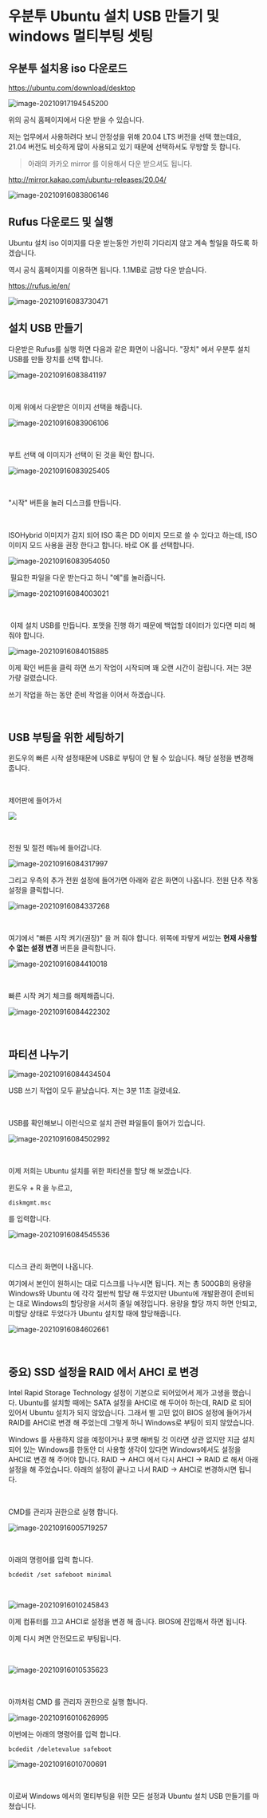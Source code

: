 # 우분투 Ubuntu 설치 USB 만들기 및 windows 멀티부팅 셋팅



## 우분투 설치용 iso 다운로드

https://ubuntu.com/download/desktop

![image-20210917194545200](https://raw.githubusercontent.com/Shane-Park/markdownBlog/master/OS/linux/install.assets/image-20210917194545200.png)

위의 공식 홈페이지에서 다운 받을 수 있습니다.

저는 업무에서 사용하려다 보니 안정성을 위해 20.04 LTS 버전을 선택 했는데요, 21.04 버전도 비슷하게 많이 사용되고 있기 때문에 선택하서도 무방할 듯 합니다.



>  아래의 카카오 mirror 를 이용해서 다운 받으셔도 됩니다. 

http://mirror.kakao.com/ubuntu-releases/20.04/

![image-20210916083806146](https://raw.githubusercontent.com/Shane-Park/markdownBlog/master/OS/linux/install.assets/image-20210916083806146.png)



## Rufus 다운로드 및 실행

Ubuntu 설치 iso 이미지를 다운 받는동안 가만히 기다리지 않고 계속 할일을 하도록 하겠습니다.

역시 공식 홈페이지를 이용하면 됩니다. 1.1MB로 금방 다운 받습니다.

https://rufus.ie/en/

![image-20210916083730471](https://raw.githubusercontent.com/Shane-Park/markdownBlog/master/OS/linux/install.assets/image-20210916083730471.png)



## 설치 USB 만들기

다운받은 Rufus를 실행 하면 다음과 같은 화면이 나옵니다. "장치" 에서 우분투 설치 USB를 만들 장치를 선택 합니다.

![image-20210916083841197](https://raw.githubusercontent.com/Shane-Park/markdownBlog/master/OS/linux/install.assets/image-20210916083841197.png)

​	

이제 위에서 다운받은 이미지 선택을 해줍니다.

![image-20210916083906106](https://raw.githubusercontent.com/Shane-Park/markdownBlog/master/OS/linux/install.assets/image-20210916083906106.png)

​	

부트 선택 에 이미지가 선택이 된 것을 확인 합니다.

![image-20210916083925405](https://raw.githubusercontent.com/Shane-Park/markdownBlog/master/OS/linux/install.assets/image-20210916083925405.png)

​	

"시작" 버튼을 눌러 디스크를 만듭니다.

​	

ISOHybrid 이미지가 감지 되어 ISO 혹은 DD 이미지 모드로 쓸 수 있다고 하는데, ISO 이미지 모드 사용을 권장 한다고 합니다. 바로 OK 를 선택합니다.

![image-20210916083954050](https://raw.githubusercontent.com/Shane-Park/markdownBlog/master/OS/linux/install.assets/image-20210916083954050.png)



​	필요한 파일을 다운 받는다고 하니 "예"를 눌러줍니다.

![image-20210916084003021](https://raw.githubusercontent.com/Shane-Park/markdownBlog/master/OS/linux/install.assets/image-20210916084003021.png)

​	

​	이제 설치 USB를 만듭니다. 포맷을 진행 하기 때문에 백업할 데이터가 있다면 미리 해줘야 합니다.

![image-20210916084015885](https://raw.githubusercontent.com/Shane-Park/markdownBlog/master/OS/linux/install.assets/image-20210916084015885.png)

이제 확인 버튼을 클릭 하면 쓰기 작업이 시작되며 꽤 오랜 시간이 걸립니다. 저는 3분 가량 걸렸습니다.

쓰기 작업을 하는 동안 준비 작업을 이어서 하겠습니다.

​		

## USB 부팅을 위한 세팅하기

윈도우의 빠른 시작 설정때문에 USB로 부팅이 안 될 수 있습니다. 해당 설정을 변경해줍니다.

​	

제어판에 들어가서

![](https://raw.githubusercontent.com/Shane-Park/markdownBlog/master/OS/linux/install.assets/image-20210916084256538.png)

​	

전원 및 절전 메뉴에 들어갑니다. 	

![image-20210916084317997](https://raw.githubusercontent.com/Shane-Park/markdownBlog/master/OS/linux/install.assets/image-20210916084317997.png)



그리고 우측의 추가 전원 설정에 들어가면 아래와 같은 화면이 나옵니다. 전원 단추 작동 설정을 클릭합니다.

![image-20210916084337268](https://raw.githubusercontent.com/Shane-Park/markdownBlog/master/OS/linux/install.assets/image-20210916084337268.png)

​	

여기에서 "빠른 시작 켜기(권장)" 을 꺼 줘야 합니다. 위쪽에 파랗게 써있는 **현재 사용할 수 없는 설정 변경** 버튼을 클릭합니다.

![image-20210916084410018](https://raw.githubusercontent.com/Shane-Park/markdownBlog/master/OS/linux/install.assets/image-20210916084410018.png)

​	

빠른 시작 켜기 체크를 해제해줍니다.

![image-20210916084422302](https://raw.githubusercontent.com/Shane-Park/markdownBlog/master/OS/linux/install.assets/image-20210916084422302.png)

​	

## 파티션 나누기

![image-20210916084434504](https://raw.githubusercontent.com/Shane-Park/markdownBlog/master/OS/linux/install.assets/image-20210916084434504.png)

USB 쓰기 작업이 모두 끝났습니다. 저는 3분 11초 걸렸네요.

​	

USB를 확인해보니 이런식으로 설치 관련 파일들이 들어가 있습니다.

![image-20210916084502992](https://raw.githubusercontent.com/Shane-Park/markdownBlog/master/OS/linux/install.assets/image-20210916084502992.png)

​	

이제 저희는 Ubuntu 설치를 위한 파티션을 할당 해 보겠습니다.

윈도우 + R 을 누르고, 

```
diskmgmt.msc
```

를 입력합니다.

![image-20210916084545536](https://raw.githubusercontent.com/Shane-Park/markdownBlog/master/OS/linux/install.assets/image-20210916084545536.png)

​	

디스크 관리 화면이 나옵니다.

여기에서 본인이 원하시는 대로 디스크를 나누시면 됩니다. 저는 총 500GB의 용량을 Windows와 Ubuntu 에 각각 절반씩 할당 해 두었지만 Ubuntu에 개발환경이 준비되는 대로 Windows의 할당량을 서서히 줄일 예정입니다. 용량을 할당 까지 하면 안되고, 미할당 상태로 두었다가 Ubuntu 설치할 때에 할당해줍니다.

![image-20210916084602661](https://raw.githubusercontent.com/Shane-Park/markdownBlog/master/OS/linux/install.assets/image-20210916084602661.png)

​	

## 중요) SSD 설정을 RAID 에서 AHCI 로 변경

Intel Rapid Storage Technology 설정이 기본으로 되어있어서 제가 고생을 했습니다. Ubuntu를 설치할 때에는 SATA 설정을 AHCI로 해 두어야 하는데, RAID 로 되어 있어서 Ubuntu 설치가 되지 않았습니다. 그래서 별 고민 없이 BIOS 설정에 들어가서 RAID를 AHCI로 변경 해 주었는데 그렇게 하니 Windows로 부팅이 되지 않았습니다.

Windows 를 사용하지 않을 예정이거나 포맷 해버릴 것 이라면 상관 없지만 지금 설치되어 있는 Windows를 한동안 더 사용할 생각이 있다면 Windows에서도 설정을 AHCI로 변경 해 주어야 합니다. RAID -> AHCI 에서 다시 AHCI -> RAID 로 해서 아래 설정을 해 주었습니다. 아래의 설정이 끝나고 나서 RAID -> AHCI로 변경하시면 됩니다.

​	

CMD를 관리자 권한으로 실행 합니다.

![image-20210916005719257](https://raw.githubusercontent.com/Shane-Park/markdownBlog/master/OS/linux/install.assets/image-20210916005719257.png)

​	

아래의 명령어를 입력 합니다.

```
bcdedit /set safeboot minimal
```

​		

![image-20210916010245843](https://raw.githubusercontent.com/Shane-Park/markdownBlog/master/OS/linux/install.assets/image-20210916010245843.png)



이제 컴퓨터를 끄고 AHCI로 설정을 변경 해 줍니다. BIOS에 진입해서 하면 됩니다.

이제 다시 켜면 안전모드로 부팅됩니다.

​			

![image-20210916010535623](https://raw.githubusercontent.com/Shane-Park/markdownBlog/master/OS/linux/install.assets/image-20210916010535623.png)

​	

아까처럼 CMD 를 관리자 권한으로 실행 합니다.

![image-20210916010626995](https://raw.githubusercontent.com/Shane-Park/markdownBlog/master/OS/linux/install.assets/image-20210916010626995.png)



이번에는 아래의 명령어를 입력 합니다.

```
bcdedit /deletevalue safeboot
```

![image-20210916010700691](https://raw.githubusercontent.com/Shane-Park/markdownBlog/master/OS/linux/install.assets/image-20210916010700691.png)

​	

이로써 Windows 에서의 멀티부팅을 위한 모든 설정과 Ubuntu 설치 USB 만들기를 마쳤습니다.

